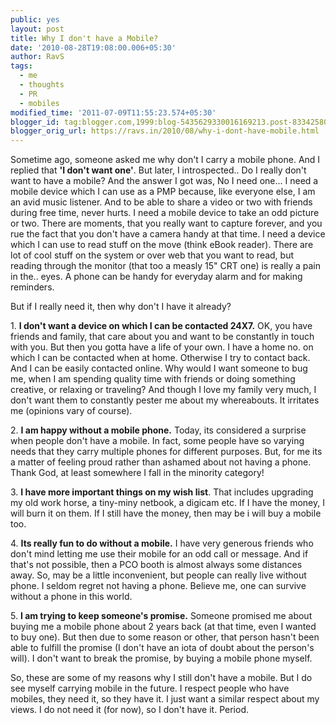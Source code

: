 ```yaml
---
public: yes
layout: post
title: Why I don't have a Mobile?
date: '2010-08-28T19:08:00.006+05:30'
author: RavS
tags:
  - me
  - thoughts
  - PR
  - mobiles
modified_time: '2011-07-09T11:55:23.574+05:30'
blogger_id: tag:blogger.com,1999:blog-5435629330016169213.post-8334258047139222939
blogger_orig_url: https://ravs.in/2010/08/why-i-dont-have-mobile.html
---
```


Sometime ago, someone asked me why don't I carry a mobile phone. And I replied that **'I don't want one'**. But later, I introspected.. Do I really don't want to have a mobile? And the answer I got was, No I need one... I need a mobile device which I can use as a PMP because, like everyone else, I am an avid music listener. And to be able to share a video or two with friends during free time, never hurts. I need a mobile device to take an odd picture or two. There are moments, that you really want to capture forever, and you rue the fact that you don't have a camera handy at that time. I need a device which I can use to read stuff on the move (think eBook reader). There are lot of cool stuff on the system or over web that you want to read, but reading through the monitor (that too a measly 15" CRT one) is really a pain in the.. eyes. A phone can be handy for everyday alarm and for making reminders.

But if I really need it, then why don't I have it already?

1. **I don't want a device on which I can be contacted 24X7.** OK, you have friends and family, that care about you and want to be constantly in touch with you. But then you gotta have a life of your own. I have a home no. on which I can be contacted when at home. Otherwise I try to contact back. And I can be easily contacted online. Why would I want someone to bug me, when I am spending quality time with friends or doing something creative, or relaxing or traveling? And though I love my family very much, I don't want them to constantly pester me about my whereabouts. It irritates me (opinions vary of course).

2. **I am happy without a mobile phone.** Today, its considered a surprise when people don't have a mobile. In fact, some people have so varying needs that they carry multiple phones for different purposes. But, for me its a matter of feeling proud rather than ashamed about not having a phone. Thank God, at least somewhere I fall in the minority category!

3. **I have more important things on my wish list**. That includes upgrading my old work horse, a tiny-miny netbook, a digicam etc. If I have the money, I will burn it on them. If I still have the money, then may be i will buy a mobile too.

4. **Its really fun to do without a mobile.** I have very generous friends who don't mind letting me use their mobile for an odd call or message. And if that's not possible, then a PCO booth is almost always some distances away. So, may be a little inconvenient, but people can really live without phone. I seldom regret not having a phone. Believe me, one can survive without a phone in this world.

5. **I am trying to keep someone's promise.** Someone promised me about buying me a mobile phone about 2 years back (at that time, even I wanted to buy one). But then due to some reason or other, that person hasn't been able to fulfill the promise (I don't have an iota of doubt about the person's will). I don't want to break the promise, by buying a mobile phone myself.

So, these are some of my reasons why I still don't have a mobile. But I do see myself carrying mobile in the future. I respect people who have mobiles, they need it, so they have it. I just want a similar respect about my views. I do not need it (for now), so I don't have it. Period.
